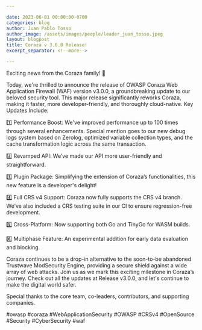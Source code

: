 ```yaml
---

date: 2023-06-01 00:00:00-0700
categories: blog
author: Juan Pablo Tosso
author_image: /assets/images/people/leader_juan_tosso.jpeg
layout: blogpost
title: Coraza v 3.0.0 Release!
excerpt_separator: <!--more-->

---
```


Exciting news from the Coraza family! 🎉

Today, we're thrilled to announce the release of OWASP Coraza Web Application Firewall (WAF) version v3.0.0, a groundbreaking update to our beloved security tool. This major release significantly reworks Coraza, making it faster, more developer-friendly, and thoroughly cloud-native.
Key Updates Include:

1️⃣ Performance Boost: We've improved performance up to 100 times through several enhancements. Special mention goes to our new debug logs system based on Zerolog, optimized variable collection types, and the cache transformation logic across the same transaction.

2️⃣ Revamped API: We’ve made our API more user-friendly and straightforward.
<!--more-->

3️⃣ Plugin Package: Simplifying the extension of Coraza’s functionalities, this new feature is a developer's delight!

4️⃣ Full CRS v4 Support: Coraza now fully supports the CRS v4 branch. We’ve also included a CRS testing suite in our CI to ensure regression-free development.

5️⃣ Cross-Platform: Now supporting both Go and TinyGo for WASM builds.

6️⃣ Multiphase Feature: An experimental addition for early data evaluation and blocking.

Coraza continues to be a drop-in alternative to the soon-to-be abandoned Trustwave ModSecurity Engine, providing a secure shield against a wide array of web attacks.
Join us as we mark this exciting milestone in Coraza’s journey. Check out all the updates at Release v3.0.0, and let's continue to make the digital world safer.

Special thanks to the core team, co-leaders, contributors, and supporting companies.

#owasp #coraza #WebApplicationSecurity #OWASP #CRSv4 #OpenSource #Security #CyberSecurity #waf
